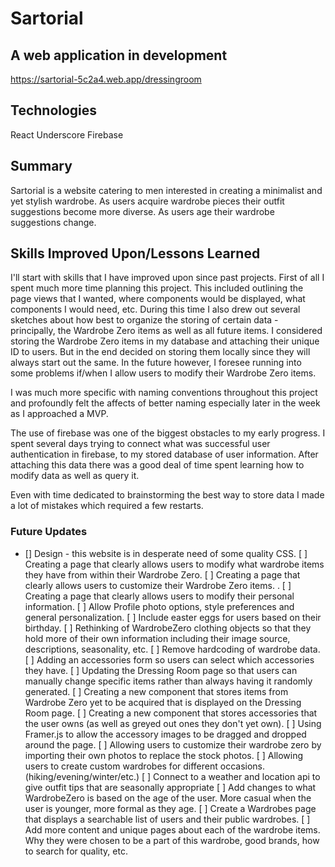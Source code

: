 # Sartorial
## A web application in development
https://sartorial-5c2a4.web.app/dressingroom

## Technologies
React
Underscore
Firebase

## Summary
Sartorial is a website catering to men interested in creating a minimalist and yet stylish wardrobe. As users acquire wardrobe pieces their outfit suggestions become more diverse. As users age their wardrobe suggestions change.



## Skills Improved Upon/Lessons Learned

I'll start with skills that I have improved upon since past projects. First of all I spent much more time planning this project. This included outlining the page views that I wanted, where components would be displayed, what components I would need, etc. During this time I also drew out several sketches about how best to organize the storing of certain data - principally, the Wardrobe Zero items as well as all future items. I considered storing the Wardrobe Zero items in my database and attaching their unique ID to users. But in the end decided on storing them locally since they will always start out the same. In the future however, I foresee running into some problems if/when I allow users to modify their Wardrobe Zero items.

I was much more specific with naming conventions throughout this project and profoundly felt the affects of better naming especially later in the week as I approached a MVP.

The use of firebase was one of the biggest obstacles to my early progress. I spent several days trying to connect what was successful user authentication in firebase, to my stored database of user information. After attaching this data there was a good deal of time spent learning how to modify data as well as query it.

Even with time dedicated to brainstorming the best way to store data I made a lot of mistakes which required a few restarts.




### Future Updates
- [] Design - this website is in desperate need of some quality CSS.
[ ] Creating a page that clearly allows users to modify what wardrobe items they have from within their Wardrobe Zero.
[ ] Creating a page that clearly allows users to customize their Wardrobe Zero items. .
[ ] Creating a page that clearly allows users to modify their personal information.
[ ] Allow Profile photo options, style preferences and general personalization.
[ ] Include easter eggs for users based on their birthday.
[ ] Rethinking of WardrobeZero clothing objects so that they hold more of their own information including their image source, descriptions, seasonality, etc.
[ ] Remove hardcoding of wardrobe data.
[ ] Adding an accessories form so users can select which accessories they have.
[ ] Updating the Dressing Room page so that users can manually change specific items rather than always having it randomly generated.
[ ] Creating a new component that stores items from Wardrobe Zero yet to be acquired that is displayed on the Dressing Room page.
[ ] Creating a new component that stores accessories that the user owns (as well as greyed out ones they don't yet own).
[ ] Using Framer.js to allow the accessory images to be dragged and dropped around the page.
[ ] Allowing users to customize their wardrobe zero by importing their own photos to replace the stock photos.
[ ] Allowing users to create custom wardrobes for different occasions. (hiking/evening/winter/etc.)
[ ] Connect to a weather and location api to give outfit tips that are seasonally appropriate
[ ] Add changes to what WardrobeZero is based on the age of the user. More casual when the user is younger, more formal as they age.
[ ] Create a Wardrobes page that displays a searchable list of users and their public wardrobes.
[ ] Add more content and unique pages about each of the wardrobe items. Why they were chosen to be a part of this wardrobe, good brands, how to search for quality, etc.
